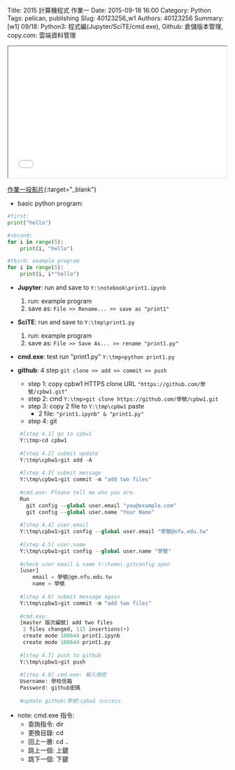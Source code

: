 Title: 2015 計算機程式 作業一
Date: 2015-09-18 16:00
Category: Python
Tags: pelican, publishing
Slug: 40123256_w1
Authors: 40123256
Summary: [w1] 09/18: Python3: 程式編(Jupyter/SciTE/cmd.exe), Github: 倉儲版本管理, copy.com: 雲端資料管理





<iframe src="40123256_cp_w1_p.html" width="500" height="300"></iframe>

[作業一投影片](40123256_cp_w1_p.html){:target="_blank"}

  * basic python program:
~~~python
#first:
print("hello")

#second:
for i in range(5):
    print(i, "hello")

#third: example program
for i in range(5):
    print(i, i*"hello")
~~~


  * **Jupyter**: run and save to `Y:\notebook\print1.ipynb`
    1.  run: example program
    2.  save as: `File >> Rename... >> save as "print1"`

  * **SciTE**: run and save to `Y:\tmp\print1.py`
    1.  run: example program
    2.  save as: `File >> Save As... >> rename "print1.py"`

  * **cmd.exe**: test run "print1.py" `Y:\tmp>python print1.py`


  * **github**: 4 step `git clone >> add >> commit >> push`
    * step 1: copy cpbw1 HTTPS clone URL `"https://github.com/學號/cpbw1.git"`
    * step 2: cmd `Y:\tmp>git clone https://github.com/學號/cpbw1.git`
    * step 3: copy 2 file to `Y:\tmp\cpbw1` paste
        * 2 file: `"print1.ipynb" & "print1.py"`
    * step 4: git
    
~~~python
    #[step 4.1] go to cpbw1
    Y:\tmp>cd cpbw1
    
    #[step 4.2] submit update
    Y:\tmp\cpbw1>git add -A
    
    #[step 4.3] submit message
    Y:\tmp\cpbw1>git commit -m "add two files"
    
    #cmd.exe: Please tell me who you are.
    Run
      git config --global user.email "you@example.com"
      git config --global user.name "Your Name"
    
    #[step 4.4] user.email
    Y:\tmp\cpbw1>git config --global user.email "學號@nfu.edu.tw"
    
    #[step 4.5] user.name
    Y:\tmp\cpbw1>git config --global user.name "學號"
    
    #check user email & name Y:\home\.gitconfig open
    [user]
        email = 學號@gm.nfu.edu.tw
        name = 學號
    
    #[step 4.6] submit message again
    Y:\tmp\cpbw1>git commit -m "add two files"
    
    #cmd.exe:
    [master 版次編號] add two files
     2 files changed, 115 insertions(+)
     create mode 100644 print1.ipynb
     create mode 100644 print1.py
    
    #[step 4.7] push to github
    Y:\tmp\cpbw1>git push
    
    #[step 4.8] cmd.exe: 輸入帳密
    Username: 學校信箱
    Password: github密碼
    
    #update github\學號\cpbw1 success
~~~


  * note: cmd.exe 指令:
    * 查詢指令: dir
    * 更換目錄: cd
    * 回上一層: cd ..
    * 跳上一個: 上鍵
    * 跳下一個: 下鍵




